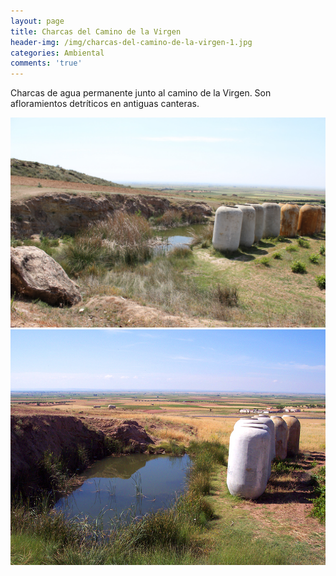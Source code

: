 ```yaml
---
layout: page
title: Charcas del Camino de la Virgen
header-img: /img/charcas-del-camino-de-la-virgen-1.jpg
categories: Ambiental
comments: 'true'
---
```



Charcas de agua permanente junto al camino de la Virgen. Son afloramientos detríticos en antiguas canteras.

<div class="photos">
<img src="/img/charcas-del-camino-de-la-virgen-1.jpg" alt="Charcas del Camino de la Virgen">
<img src="/img/charcas-del-camino-de-la-virgen-2.jpg" alt="Charcas del Camino de la Virgen">
</div>
